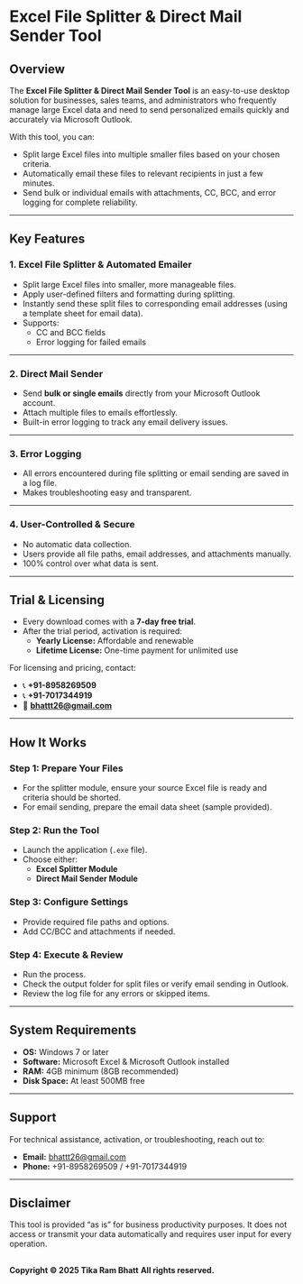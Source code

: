 
# Excel File Splitter & Direct Mail Sender Tool

## **Overview**
The **Excel File Splitter & Direct Mail Sender Tool** is an easy-to-use desktop solution for businesses, sales teams, and administrators who frequently manage large Excel data and need to send personalized emails quickly and accurately via Microsoft Outlook.

With this tool, you can:
- Split large Excel files into multiple smaller files based on your chosen criteria.
- Automatically email these files to relevant recipients in just a few minutes.
- Send bulk or individual emails with attachments, CC, BCC, and error logging for complete reliability.

---

## **Key Features**

### **1. Excel File Splitter & Automated Emailer**
- Split large Excel files into smaller, more manageable files.
- Apply user-defined filters and formatting during splitting.
- Instantly send these split files to corresponding email addresses (using a template sheet for email data).
- Supports:
  - CC and BCC fields
  - Error logging for failed emails

---

### **2. Direct Mail Sender**
- Send **bulk or single emails** directly from your Microsoft Outlook account.
- Attach multiple files to emails effortlessly.
- Built-in error logging to track any email delivery issues.

---

### **3. Error Logging**
- All errors encountered during file splitting or email sending are saved in a log file.
- Makes troubleshooting easy and transparent.

---

### **4. User-Controlled & Secure**
- No automatic data collection.
- Users provide all file paths, email addresses, and attachments manually.
- 100% control over what data is sent.

---

## **Trial & Licensing**
- Every download comes with a **7-day free trial**.
- After the trial period, activation is required:
  - **Yearly License:** Affordable and renewable
  - **Lifetime License:** One-time payment for unlimited use

For licensing and pricing, contact:
- 📞 **+91-8958269509**
- 📞 **+91-7017344919**
- 📧 **bhattt26@gmail.com**

---

## **How It Works**

### **Step 1: Prepare Your Files**
- For the splitter module, ensure your source Excel file is ready and criteria should be shorted.
- For email sending, prepare the email data sheet (sample provided).

### **Step 2: Run the Tool**
- Launch the application (`.exe` file).
- Choose either:
  - **Excel Splitter Module**  
  - **Direct Mail Sender Module**

### **Step 3: Configure Settings**
- Provide required file paths and options.
- Add CC/BCC and attachments if needed.

### **Step 4: Execute & Review**
- Run the process.
- Check the output folder for split files or verify email sending in Outlook.
- Review the log file for any errors or skipped items.

---

## **System Requirements**
- **OS:** Windows 7 or later
- **Software:** Microsoft Excel & Microsoft Outlook installed
- **RAM:** 4GB minimum (8GB recommended)
- **Disk Space:** At least 500MB free

---

## **Support**
For technical assistance, activation, or troubleshooting, reach out to:
- **Email:** bhattt26@gmail.com
- **Phone:** +91-8958269509 / +91-7017344919

---

## **Disclaimer**
This tool is provided “as is” for business productivity purposes. It does not access or transmit your data automatically and requires user input for every operation.

##
**Copyright © 2025 Tika Ram Bhatt**
**All rights reserved.**

